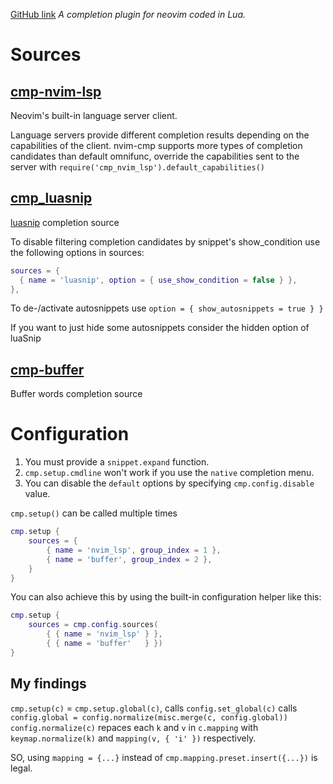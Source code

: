 [GitHub link](https://github.com/hrsh7th/nvim-cmp)
_A completion plugin for neovim coded in Lua._

# Sources

## [cmp-nvim-lsp](https://github.com/hrsh7th/cmp-nvim-lsp)
Neovim's built-in language server client.

Language servers provide different completion results depending on the capabilities of the client. nvim-cmp supports more types of completion candidates than default omnifunc, override the capabilities sent to the server with `require('cmp_nvim_lsp').default_capabilities()`

## [cmp_luasnip](https://github.com/saadparwaiz1/cmp_luasnip)
[luasnip](https://github.com/L3MON4D3/LuaSnip) completion source

To disable filtering completion candidates by snippet's show_condition use the following options in sources:
```lua
sources = {
  { name = 'luasnip', option = { use_show_condition = false } },
},
```
To de-/activate autosnippets use `option = { show_autosnippets = true } }`

If you want to just hide some autosnippets consider the hidden option of luaSnip

## [cmp-buffer](https://github.com/hrsh7th/cmp-buffer)
Buffer words completion source


## []()


# Configuration
1. You must provide a `snippet.expand` function.
2. `cmp.setup.cmdline` won't work if you use the `native` completion menu.
3. You can disable the `default` options by specifying `cmp.config.disable` value.

`cmp.setup()` can be called multiple times

```lua
cmp.setup {
    sources = {
        { name = 'nvim_lsp', group_index = 1 },
        { name = 'buffer', group_index = 2 },
    }
}
```
You can also achieve this by using the built-in configuration helper like this:
```lua
cmp.setup {
    sources = cmp.config.sources(
        { { name = 'nvim_lsp' } }, 
        { { name = 'buffer'   } })
}
```
## My findings
`cmp.setup(c)` = `cmp.setup.global(c)`,
calls `config.set_global(c)`
calls `config.global = config.normalize(misc.merge(c, config.global))`
`config.normalize(c)` repaces each `k` and `v` in `c.mapping` with `keymap.normalize(k)` and `mapping(v, { 'i' })` respectively.

SO, using `mapping = {...}` instead of `cmp.mapping.preset.insert({...})` is legal.

